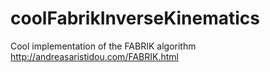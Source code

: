 # coolFabrikInverseKinematics
Cool implementation of the FABRIK algorithm
http://andreasaristidou.com/FABRIK.html
